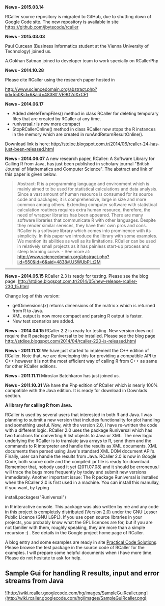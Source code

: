 **News - 2015.03.14**

RCaller source repository is migrated to GitHub, due to shutting down of Google Code site. The new repository is available in site https://github.com/jbytecode/rcaller



**News - 2015.03.03**

Paul Curcean (Business Informatics student at the Vienna University of Technology) joined us.

A.Gokhan Satman joined to developer team to work specially on RCallerPhp


**News - 2014.10.28**

Please cite RCaller using the research paper hosted in

http://www.sciencedomain.org/abstract.php?iid=550&id=6&aid=4838#.VE9G2oXxCE1



**News - 2014.06.17**
  * Added deleteTempFiles() method in class RCaller for deleting temporary files that are created by RCaller at any time.
  * runiversal.r is now more compact
  * StopRCallerOnline() method in class RCaller now stops the R instances in the memory which are created in runAndReturnResultOnline().

Download link is here: http://stdioe.blogspot.com.tr/2014/06/rcaller-24-has-just-been-released.html


**News - 2014.06.07**
A new research paper, RCaller: A Software Library for Calling R from Java, has just been published in scholary journal "British Journal of Mathematics and Computer Science". The abstract and link of this paper is given below.


> Abstract: R is a programming language and environment which is mainly aimed to be used  for statistical calculations and data analysis. Since a vast amount of human resource is consumed for its source code and packages; it is comprehensive, large in size and more common among others. Extending computer software with statistical calculation routines requires extra human resource, therefore, the need of wrapper libraries has been appeared. There are many software libraries that communicate R with other languages. Despite they render similar services, they have their own pros and cons. RCaller is a software library which comes into prominence with its simplicity. In this paper we introduce the library with some examples. We mention its abilities as well as its limitations. RCaller can be used in relatively small projects as it has painless start-up process and steep learning curve. - See more at: http://www.sciencedomain.org/abstract.php?iid=550&id=6&aid=4838#.U5WUbPl_t2M


---


**News - 2014.05.15**
RCaller 2.3 is ready for testing. Please see the blog page:
http://stdioe.blogspot.com.tr/2014/05/new-release-rcaller-230_15.html

Change log of this version:
  * getDimensions(x) returns dimensions of the matrix x which is returned from R to Java.
  * XML output is now more compact and parsing R output is faster.
  * New test scenarios are added.


**News - 2014.04.15**
RCaller 2.2 is ready for testing. New version does not require the R package Runiversal to be installed. Please see the blog page http://stdioe.blogspot.com/2014/04/rcaller-220-is-released.html


**News - 2011.11.12**
We have just started to implement the C++ edition of RCaller. Note that, we are developing this for providing a compatible API to C++ however it is not the most efficient way of calling R from C++ as same for other RCaller editions.

**News - 2011.11.11**
Miroslav Batchkarov has just joined us.

**News - 2011.10.31**
We have the Php edition of RCaller which is nearly 100% compatible with the Java edition. It is ready for download in Downlads section.


**A library for calling R from Java.**

RCaller is used by several users that interested in both R and Java. I was planning to submit a new version that includes functionality for plot handling and something useful. Now, with the version 2.0, i have re-written the code with a different logic. RCaller 2.0 uses the package Runiversal which has two functions for converting R list objects to Java or XML. The new logic underlying the RCaller is to translate java arrays to R, send them and the commands to R interpreter and handle the results as XML documents. XML documents then parsed using Java's standard XML DOM document API's. Finally, user can handle the results from Java.
RCaller 2.0 is now in Google Code, both source code and the compiled jar file is ready for download. Remember that, nobody used it yet (2011.07.08) and it should be erroneous.I will trace the bugs more frequently by today and submit new versions immediately.
Another important issue: The R package Runiversal is installed when the RCaller 2.0 is first used in a machine. You can install this manullay, if you want, by typing

install.packages("Runiversal")

in R interactive console. This package was also written by me and any code in this project is completely distributed (Version 2.0) under the GNU Lesser Public Licence (GNU LGPL). If you use open source libraries in your projects, you probably know what the GPL licences are for, but if you are not familier with them, roughly speaking, they are more than a simple recursion :) . See details in the Google project home page of RCaller.

A blog entry and some examples are ready in site [Practical Code Solutions](http://stdioe.blogspot.com/search/label/rcaller). Please browse the test package in the source code of RCaller for the examples. I will prepare some helpful documents when i have more time. Please do not hesitate to ask for help.

## Sample Gui for handling R results, input and error streams from Java ##
![http://wiki.rcaller.googlecode.com/hg/images/SampleGuiRcaller.png](http://wiki.rcaller.googlecode.com/hg/images/SampleGuiRcaller.png)




